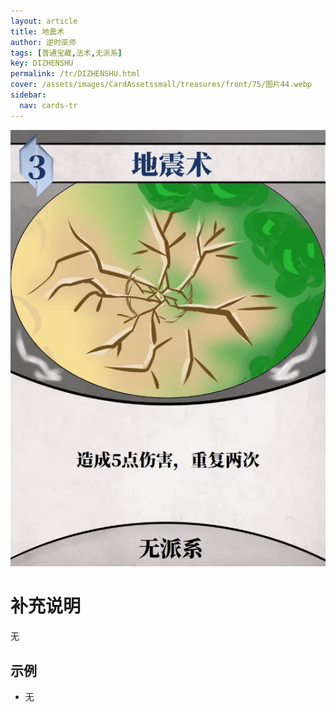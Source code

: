 ```yaml
---
layout: article
title: 地震术
author: 逆时巫师
tags: [普通宝藏,法术,无派系]
key: DIZHENSHU
permalink: /tr/DIZHENSHU.html
cover: /assets/images/CardAssetssmall/treasures/front/75/图片44.webp
sidebar:
  nav: cards-tr
---
```

![](/assets/images/CardAssets/treasures/front/75/图片44.webp)

# 补充说明

无

## 示例
* 无